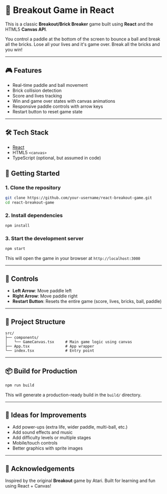 # 🧱 Breakout Game in React

This is a classic **Breakout/Brick Breaker** game built using **React** and the HTML5 **Canvas API**.

You control a paddle at the bottom of the screen to bounce a ball and break all the bricks. Lose all your lives and it's game over. Break all the bricks and you win!

---

## 🎮 Features

- Real-time paddle and ball movement
- Brick collision detection
- Score and lives tracking
- Win and game over states with canvas animations
- Responsive paddle controls with arrow keys
- Restart button to reset game state

---

## 🛠️ Tech Stack

- [React](https://reactjs.org/)
- HTML5 `<canvas>`
- TypeScript (optional, but assumed in code)

## 🚀 Getting Started

### 1. Clone the repository

```bash
git clone https://github.com/your-username/react-breakout-game.git
cd react-breakout-game
````

### 2. Install dependencies

```bash
npm install
```

### 3. Start the development server

```bash
npm start
```

This will open the game in your browser at `http://localhost:3000`

---

## 🎯 Controls

* **Left Arrow**: Move paddle left
* **Right Arrow**: Move paddle right
* **Restart Button**: Resets the entire game (score, lives, bricks, ball, paddle)

---

## 📁 Project Structure

```
src/
├── components/
│   └── GameCanvas.tsx     # Main game logic using canvas
├── App.tsx                # App wrapper
└── index.tsx              # Entry point
```

---

## 📦 Build for Production

```bash
npm run build
```

This will generate a production-ready build in the `build/` directory.

---

## 🧩 Ideas for Improvements

* Add power-ups (extra life, wider paddle, multi-ball, etc.)
* Add sound effects and music
* Add difficulty levels or multiple stages
* Mobile/touch controls
* Better graphics with sprite images

---

## 🙌 Acknowledgements

Inspired by the original **Breakout** game by Atari.
Built for learning and fun using React + Canvas!
